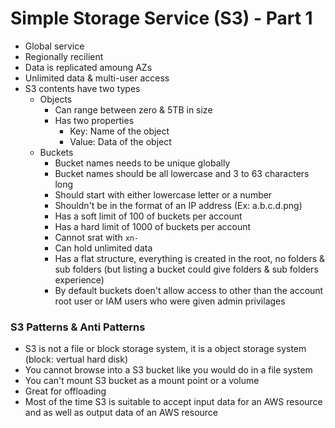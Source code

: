 # Simple Storage Service (S3) - Part 1

- Global service
- Regionally recilient
- Data is replicated amoung AZs
- Unlimited data & multi-user access
- S3 contents have two types
    - Objects
        - Can range between zero & 5TB in size
        - Has two properties
            - Key: Name of the object
            - Value: Data of the object
    - Buckets
        - Bucket names needs to be unique globally
        - Bucket names should be all lowercase and 3 to 63 characters long
        - Should start with either lowercase letter or a number
        - Shouldn't be in the format of an IP address (Ex: a.b.c.d.png)
        - Has a soft limit of 100 of buckets per account
        - Has a hard limit of 1000 of buckets per account
        - Cannot srat with `xn-`
        - Can hold unlimited data
        - Has a flat structure, everything is created in the root, no folders & sub folders (but listing a bucket could give folders & sub folders experience)
        - By default buckets doen't allow access to other than the account root user or IAM users who were given admin privilages

### S3 Patterns & Anti Patterns

- S3 is not a file or block storage system, it is a object storage system (block: vertual hard disk)
- You cannot browse into a S3 bucket like you would do in a file system
- You can't mount S3 bucket as a mount point or a volume
- Great for offloading
- Most of the time S3 is suitable to accept input data for an AWS resource and as well as output data of an AWS resource
